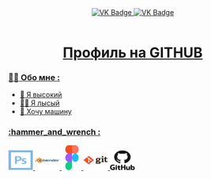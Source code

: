 <div id="badges" align ="center">
  <a href="https://vk.com/feed">
    <img src = "https://img.shields.io/badge/VK-blue?style=for-the-badge&logo=VK&logoColor=white" alt="VK Badge"/>
</a>
  
<a href= "https://mail.yandex.ru/?uid=611614518#inbox" >
    <img src = "https://img.shields.io/badge/EMAIL-red?style=for-the-badge&logo=Gmail&logoColor=white" alt="VK Badge" /›
  </a>
</div>
<div id="viewprof" align="center" >
  <img src="https://komarev.com/ghpvc/?username=lahaineprod&style=flat-square&color=blue" alt=""/>
</div>

<div id="heythere" align="center">
<h1> Профиль на GITHUB </h1>
</div>

### :man_technologist: Обо мне :
- :speech_balloon: Я высокий
- :bald_man: Я лысый
- :police_car: Хочу машину

###  :hammer_and_wrench :
<div>
<img src=" https://github.com/devicons/devicon/blob/master/icons/photoshop/photoshop-line.svg " width="50" height="40"/>
<img src=" https://github.com/devicons/devicon/blob/master/icons/blender/blender-original-wordmark.svg " width="50" height="40"/>
<img src=" https://github.com/devicons/devicon/blob/master/icons/figma/figma-original.svg " width="40" height="50"/>
<img src=" https://github.com/devicons/devicon/blob/master/icons/git/git-original-wordmark.svg " width="50" height="40"/>
<img src=" https://github.com/devicons/devicon/blob/master/icons/github/github-original-wordmark.svg " width="50" height="40"/>

</div>
